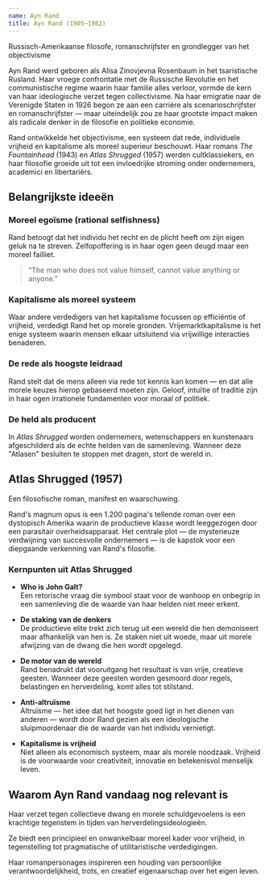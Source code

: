 ```yaml
---
name: Ayn Rand
title: Ayn Rand (1905–1982)
---
```


Russisch-Amerikaanse filosofe, romanschrijfster en grondlegger van het objectivisme

Ayn Rand werd geboren als Alisa Zinovjevna Rosenbaum in het tsaristische Rusland. Haar vroege confrontatie met de Russische Revolutie en het communistische regime waarin haar familie alles verloor, vormde de kern van haar ideologische verzet tegen collectivisme. Na haar emigratie naar de Verenigde Staten in 1926 begon ze aan een carrière als scenarioschrijfster en romanschrijfster — maar uiteindelijk zou ze haar grootste impact maken als radicale denker in de filosofie en politieke economie.

Rand ontwikkelde het objectivisme, een systeem dat rede, individuele vrijheid en kapitalisme als moreel superieur beschouwt. Haar romans *The Fountainhead* (1943) en *Atlas Shrugged* (1957) werden cultklassiekers, en haar filosofie groeide uit tot een invloedrijke stroming onder ondernemers, academici en libertariërs.

## Belangrijkste ideeën

### Moreel egoïsme (rational selfishness)
Rand betoogt dat het individu het recht en de plicht heeft om zijn eigen geluk na te streven. Zelfopoffering is in haar ogen geen deugd maar een moreel failliet.

> “The man who does not value himself, cannot value anything or anyone.”

### Kapitalisme als moreel systeem
Waar andere verdedigers van het kapitalisme focussen op efficiëntie of vrijheid, verdedigt Rand het op morele gronden. Vrijemarktkapitalisme is het enige systeem waarin mensen elkaar uitsluitend via vrijwillige interacties benaderen.

### De rede als hoogste leidraad
Rand stelt dat de mens alleen via rede tot kennis kan komen — en dat alle morele keuzes hierop gebaseerd moeten zijn. Geloof, intuïtie of traditie zijn in haar ogen irrationele fundamenten voor moraal of politiek.

### De held als producent
In *Atlas Shrugged* worden ondernemers, wetenschappers en kunstenaars afgeschilderd als de echte helden van de samenleving. Wanneer deze "Atlasen" besluiten te stoppen met dragen, stort de wereld in.

## Atlas Shrugged (1957)
Een filosofische roman, manifest en waarschuwing.

Rand's magnum opus is een 1.200 pagina's tellende roman over een dystopisch Amerika waarin de productieve klasse wordt leeggezogen door een parasitair overheidsapparaat. Het centrale plot — de mysterieuze verdwijning van succesvolle ondernemers — is de kapstok voor een diepgaande verkenning van Rand's filosofie.

### Kernpunten uit Atlas Shrugged

- **Who is John Galt?**  
  Een retorische vraag die symbool staat voor de wanhoop en onbegrip in een samenleving die de waarde van haar helden niet meer erkent.

- **De staking van de denkers**  
  De productieve elite trekt zich terug uit een wereld die hen demoniseert maar afhankelijk van hen is. Ze staken niet uit woede, maar uit morele afwijzing van de dwang die hen wordt opgelegd.

- **De motor van de wereld**  
  Rand benadrukt dat vooruitgang het resultaat is van vrije, creatieve geesten. Wanneer deze geesten worden gesmoord door regels, belastingen en herverdeling, komt alles tot stilstand.

- **Anti-altruïsme**  
  Altruïsme — het idee dat het hoogste goed ligt in het dienen van anderen — wordt door Rand gezien als een ideologische sluipmoordenaar die de waarde van het individu vernietigt.

- **Kapitalisme is vrijheid**  
  Niet alleen als economisch systeem, maar als morele noodzaak. Vrijheid is de voorwaarde voor creativiteit, innovatie en betekenisvol menselijk leven.

## Waarom Ayn Rand vandaag nog relevant is

Haar verzet tegen collectieve dwang en morele schuldgevoelens is een krachtige tegenstem in tijden van herverdelingsideologieën.

Ze biedt een principieel en onwankelbaar moreel kader voor vrijheid, in tegenstelling tot pragmatische of utilitaristische verdedigingen.

Haar romanpersonages inspireren een houding van persoonlijke verantwoordelijkheid, trots, en creatief eigenaarschap over het eigen leven.

